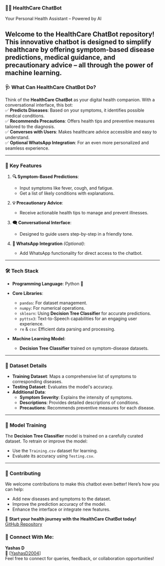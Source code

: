 ### 🤖💊 **HealthCare ChatBot**  
Your Personal Health Assistant – Powered by AI  

Welcome to the **HealthCare ChatBot** repository! This innovative chatbot is designed to simplify healthcare by offering **symptom-based disease predictions**, **medical guidance**, and **precautionary advice** – all through the power of **machine learning**.  
---

### 🩺 **What Can HealthCare ChatBot Do?**  
Think of the **HealthCare ChatBot** as your digital health companion. With a conversational interface, this bot:  
✅ **Predicts Diseases**: Based on your symptoms, it identifies possible medical conditions.  
✅ **Recommends Precautions**: Offers health tips and preventive measures tailored to the diagnosis.  
✅ **Converses with Users**: Makes healthcare advice accessible and easy to understand.  
✅ **Optional WhatsApp Integration**: For an even more personalized and seamless experience.  

---

### 🚀 **Key Features**  
1. **🔍 Symptom-Based Predictions**:  
   - Input symptoms like fever, cough, and fatigue.  
   - Get a list of likely conditions with explanations.  

2. **💡 Precautionary Advice**:  
   - Receive actionable health tips to manage and prevent illnesses.  

3. **🗨️ Conversational Interface**:  
   - Designed to guide users step-by-step in a friendly tone.  

4. **📱 WhatsApp Integration** *(Optional)*:  
   - Add WhatsApp functionality for direct access to the chatbot.  

---

### 🛠️ **Tech Stack**  
- **Programming Language**: Python 🐍  
- **Core Libraries**:  
  - `pandas`: For dataset management.  
  - `numpy`: For numerical operations.  
  - `sklearn`: Using **Decision Tree Classifier** for accurate predictions.  
  - `pyttsx3`: Text-to-Speech capabilities for an engaging user experience.  
  - `re` & `csv`: Efficient data parsing and processing.  

- **Machine Learning Model**:  
  - **Decision Tree Classifier** trained on symptom-disease datasets.  

---

### 📂 **Dataset Details**  
- **Training Dataset**: Maps a comprehensive list of symptoms to corresponding diseases.  
- **Testing Dataset**: Evaluates the model's accuracy.  
- **Additional Data**:  
  - **Symptom Severity**: Explains the intensity of symptoms.  
  - **Descriptions**: Provides detailed descriptions of conditions.  
  - **Precautions**: Recommends preventive measures for each disease.  

---


### 🎯 **Model Training**  
The **Decision Tree Classifier** model is trained on a carefully curated dataset. To retrain or improve the model:  
- Use the `Training.csv` dataset for learning.  
- Evaluate its accuracy using `Testing.csv`.  

---

### 🤝 **Contributing**  
We welcome contributions to make this chatbot even better! Here’s how you can help:  
- Add new diseases and symptoms to the dataset.  
- Improve the prediction accuracy of the model.  
- Enhance the interface or integrate new features.  


🌟 **Start your health journey with the HealthCare ChatBot today!**  
[GitHub Repository](https://github.com/Yashas14/Health_Care_Chat_Bot)


### 👥 **Connect With Me:**  
**Yashas D**  
🔗 [[YashasD2004](https://www.linkedin.com/in/yashasd2004/)]  
Feel free to connect for queries, feedback, or collaboration opportunities!  
